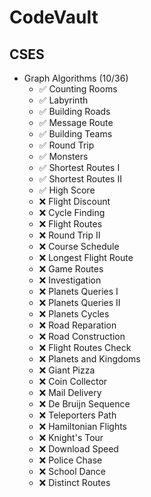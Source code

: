 # CodeVault

## CSES
- Graph Algorithms (10/36)
  - ✅ Counting Rooms
  - ✅ Labyrinth
  - ✅ Building Roads
  - ✅ Message Route
  - ✅ Building Teams
  - ✅ Round Trip
  - ✅ Monsters
  - ✅ Shortest Routes I
  - ✅ Shortest Routes II
  - ✅ High Score
  - ❌ Flight Discount
  - ❌ Cycle Finding
  - ❌ Flight Routes
  - ❌ Round Trip II
  - ❌ Course Schedule
  - ❌ Longest Flight Route
  - ❌ Game Routes
  - ❌ Investigation
  - ❌ Planets Queries I
  - ❌ Planets Queries II
  - ❌ Planets Cycles
  - ❌ Road Reparation
  - ❌ Road Construction
  - ❌ Flight Routes Check
  - ❌ Planets and Kingdoms
  - ❌ Giant Pizza
  - ❌ Coin Collector
  - ❌ Mail Delivery
  - ❌ De Bruijn Sequence
  - ❌ Teleporters Path
  - ❌ Hamiltonian Flights
  - ❌ Knight's Tour
  - ❌ Download Speed
  - ❌ Police Chase
  - ❌ School Dance
  - ❌ Distinct Routes
